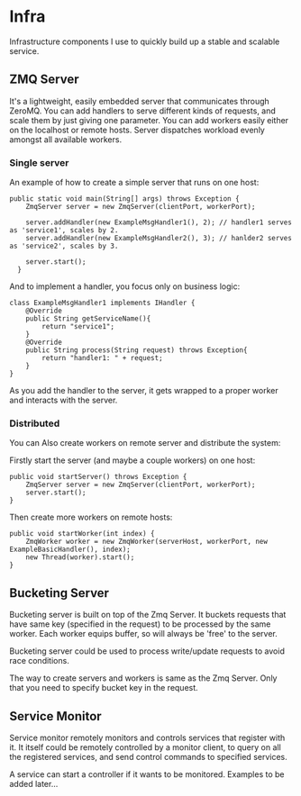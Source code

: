 # Infra
Infrastructure components I use to quickly build up a stable and scalable service.

## ZMQ Server
It's a lightweight, easily embedded server that communicates through ZeroMQ. You can add handlers to serve different kinds of requests, and scale them by just giving one parameter. You can add workers easily either on the localhost or remote hosts. Server dispatches workload evenly amongst all available workers.
### Single server
An example of how to create a simple server that runs on one host:

    public static void main(String[] args) throws Exception {
      	ZmqServer server = new ZmqServer(clientPort, workerPort);
    
      	server.addHandler(new ExampleMsgHandler1(), 2);	// handler1 serves as 'service1', scales by 2.
      	server.addHandler(new ExampleMsgHandler2(), 3);	// hanlder2 serves as 'service2', scales by 3.
    
      	server.start();
      }

And to implement a handler, you focus only on business logic:

    class ExampleMsgHandler1 implements IHandler {
    	@Override
    	public String getServiceName(){
    		return "service1";
    	}
    	@Override
    	public String process(String request) throws Exception{
    		return "handler1: " + request;
    	}
    }

As you add the handler to the server, it gets wrapped to a proper worker and interacts with the server.

### Distributed
You can Also create workers on remote server and distribute the system:

Firstly start the server (and maybe a couple workers) on one host:

    public void startServer() throws Exception {
    	ZmqServer server = new ZmqServer(clientPort, workerPort);
    	server.start();
    }

Then create more workers on remote hosts:

    public void startWorker(int index) {
    	ZmqWorker worker = new ZmqWorker(serverHost, workerPort, new ExampleBasicHandler(), index);
    	new Thread(worker).start();
    }

## Bucketing Server
Bucketing server is built on top of the Zmq Server. It buckets requests that have same key (specified in the request) to be processed by the same worker. Each worker equips buffer, so will always be 'free' to the server. 

Bucketing server could be used to process write/update requests to avoid race conditions.

The way to create servers and workers is same as the Zmq Server. Only that you need to specify bucket key in the request.

## Service Monitor
Service monitor remotely monitors and controls services that register with it. It itself could be remotely controlled by a monitor client, to query on all the registered services, and send control commands to specified services. 

A service can start a controller if it wants to be monitored. Examples to be added later...
